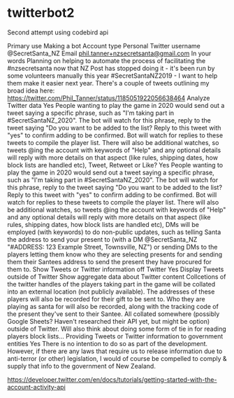 # twitterbot2
Second attempt using codebird api


Primary use
Making a bot
Account type
Personal
Twitter username
@SecretSanta_NZ
Email
phil.tanner+nzsecretsanta@gmail.com
In your words
Planning on helping to automate the process of facilitating the #nzsecretsanta now that NZ Post has stopped doing it - it's been run by some volunteers manually this year #SecretSantaNZ2019 - I want to help them make it easier next year. There's a couple of tweets outlining my broad idea here: https://twitter.com/Phil_Tanner/status/1185051922056638464
Analyze Twitter data
Yes
People wanting to play the game in 2020 would send out a tweet saying a specific phrase, such as "I'm taking part in #SecretSantaNZ_2020". The bot will watch for this phrase, reply to the tweet saying "Do you want to be added to the list? Reply to this tweet with "yes" to confirm adding to be confirmed. Bot will watch for replies to these tweets to compile the player list. There will also be additional watches, so tweets @ing the account with keywords of "Help" and any optional details will reply with more details on that aspect (like rules, shipping dates, how block lists are handled etc),
Tweet, Retweet or Like?
Yes
People wanting to play the game in 2020 would send out a tweet saying a specific phrase, such as "I'm taking part in #SecretSantaNZ_2020". The bot will watch for this phrase, reply to the tweet saying "Do you want to be added to the list? Reply to this tweet with "yes" to confirm adding to be confirmed. Bot will watch for replies to these tweets to compile the player list. There will also be additional watches, so tweets @ing the account with keywords of "Help" and any optional details will reply with more details on that aspect (like rules, shipping dates, how block lists are handled etc), DMs will be employed (with keywords) to do non-public updates, such as telling Santa the address to send your present to (with a DM @SecretSanta_NZ "#ADDRESS: 123 Example Street, Townsville, NZ") or sending DMs to the players letting them know who they are selecting presents for and sending them their Santees address to send the present they have procured for them to.
Show Tweets or Twitter information off Twitter
Yes
Display Tweets outside of Twitter
Show aggregate data about Twitter content
Collcetions of the twitter handles of the players taking part in the game will be collated into an external location (not publicly available). The addresses of these players will also be recorded for their gift to be sent to. Who they are playing as santa for will also be recorded, along with the tracking code of the present they've sent to their Santee. All collated somewhere (possibly Google Sheets? Haven't researched their API yet, but might be option) outside of Twitter. Will also think about doing some form of tie in for reading players block lists...
Providing Tweets or Twitter information to government entities
Yes
There is no intention to do so as part of the development. However, if there are any laws that require us to release information due to anti-terror (or other) legislation, I would of course be compelled to comply & supply that info to the government of New Zealand.



https://developer.twitter.com/en/docs/tutorials/getting-started-with-the-account-activity-api